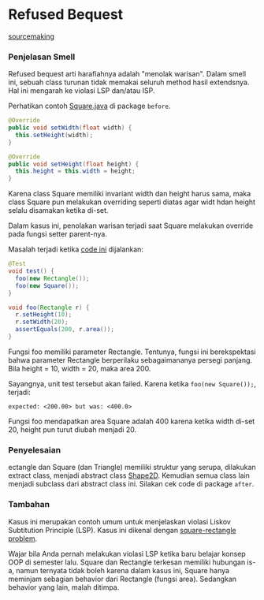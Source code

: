 # Refused Bequest

[sourcemaking](https://sourcemaking.com/refactoring/smells/refused-bequest)

### Penjelasan Smell

Refused bequest arti harafiahnya adalah "menolak warisan". Dalam smell ini, sebuah class turunan tidak memakai seluruh method hasil extendsnya. Hal ini mengarah ke violasi LSP dan/atau ISP.

Perhatikan contoh [Square.java](before/Square.java) di package `before`.

```java
@Override
public void setWidth(float width) {
  this.setHeight(width);
}

@Override
public void setHeight(float height) {
  this.height = this.width = height;
}
```

Karena class Square memiliki invariant width dan height harus sama, maka class Square pun melakukan overriding seperti diatas agar widt hdan height selalu disamakan ketika di-set.

Dalam kasus ini, penolakan warisan terjadi saat Square melakukan override pada fungsi setter parent-nya.

Masalah terjadi ketika [code ini](before/RectangleTest.java) dijalankan:

```java
@Test
void test() {
  foo(new Rectangle());
  foo(new Square());
}

void foo(Rectangle r) {
  r.setHeight(10);
  r.setWidth(20);
  assertEquals(200, r.area());
}
```

Fungsi foo memiliki parameter Rectangle. Tentunya, fungsi ini berekspektasi bahwa parameter Rectangle berperilaku sebagaimananya persegi panjang. Bila height = 10, width = 20, maka area 200.

Sayangnya, unit test tersebut akan failed. Karena ketika `foo(new Square());`, terjadi:

```
expected: <200.00> but was: <400.0>
```

Fungsi foo mendapatkan area Square adalah 400 karena ketika width di-set 20, height pun turut diubah menjadi 20.

### Penyelesaian

ectangle dan Square (dan Triangle) memiliki struktur yang serupa, dilakukan extract class, menjadi abstract class [Shape2D](after/Shape2D.java). Kemudian semua class lain menjadi subclass dari abstract class ini. Silakan cek code di package `after`.

### Tambahan

Kasus ini merupakan contoh umum untuk menjelaskan violasi Liskov Subtitution Principle (LSP). Kasus ini dikenal dengan [square-rectangle problem](https://en.wikipedia.org/wiki/Circle%E2%80%93ellipse_problem).

Wajar bila Anda pernah melakukan violasi LSP ketika baru belajar konsep OOP di semester lalu. Square dan Rectangle terkesan memiliki hubungan is-a, namun ternyata tidak boleh karena dalam kasus ini, Square hanya meminjam sebagian behavior dari Rectangle (fungsi area). Sedangkan behavior yang lain, malah ditimpa.